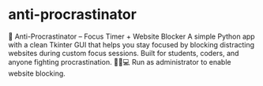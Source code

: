 # anti-procrastinator
🧠 Anti-Procrastinator – Focus Timer + Website Blocker A simple Python app with a clean Tkinter GUI that helps you stay focused by blocking distracting websites during custom focus sessions.  Built for students, coders, and anyone fighting procrastination. 🚫📱💻 Run as administrator to enable website blocking.
